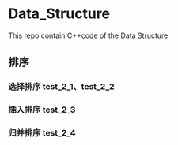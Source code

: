 # Data_Structure
This repo contain C++code of  the Data Structure.
## 排序
### 选择排序 test_2_1、test_2_2
### 插入排序 test_2_3
### 归并排序 test_2_4
